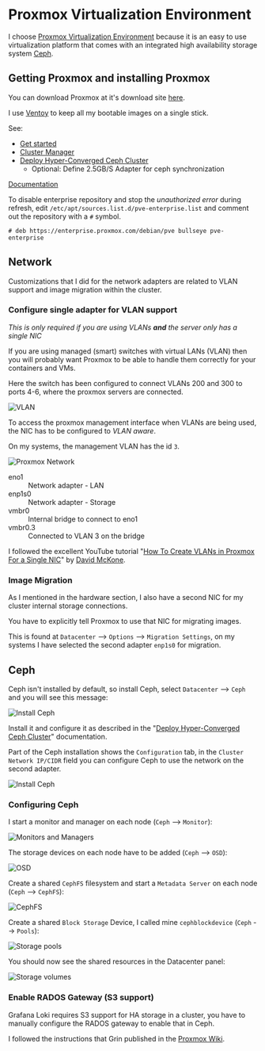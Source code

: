# Proxmox Virtualization Environment

I choose [Proxmox Virtualization Environment](https://www.proxmox.com/en/proxmox-ve) because it is an easy to
use virtualization platform that comes with an integrated high availability storage system [Ceph](https://ceph.com/).

## Getting Proxmox and installing Proxmox

You can download Proxmox at it's download site [here](https://www.proxmox.com/en/downloads/category/proxmox-virtual-environment).

I use [Ventoy](https://ventoy.net/) to keep all my bootable images on a single stick.

See:
* [Get started](https://www.proxmox.com/en/proxmox-ve/get-started)
* [Cluster Manager](https://pve.proxmox.com/pve-docs/chapter-pvecm.html)
* [Deploy Hyper-Converged Ceph Cluster](https://pve.proxmox.com/pve-docs/chapter-pveceph.html)
  * Optional: Define 2.5GB/S Adapter for ceph synchronization

[Documentation](https://pve.proxmox.com/pve-docs/)

To disable enterprise repository and stop the *unauthorized error* during refresh, edit `/etc/apt/sources.list.d/pve-enterprise.list`
and comment out the repository with a `#` symbol.
```
# deb https://enterprise.proxmox.com/debian/pve bullseye pve-enterprise
```

## Network

Customizations that I did for the network adapters are related to VLAN support and image migration within the cluster.

### Configure single adapter for VLAN support

*This is only required if you are using VLANs **and** the server only has a single NIC*

If you are using managed (smart) switches with virtual LANs (VLAN) then you will probably want Proxmox to be able to
handle them correctly for your containers and VMs.

Here the switch has been configured to connect VLANs 200 and 300 to ports 4-6, where the proxmox servers are connected.

![VLAN](images/vlan.png "VLAN")

To access the proxmox management interface when VLANs are being used, the NIC has to be configured to *VLAN aware*.

On my systems, the management VLAN has the id `3`.

![Proxmox Network](images/proxmox-network.png "Proxmox Network")

<dl>
<dt>eno1</dt><dd>Network adapter - LAN</dd>
<dt>enp1s0</dt><dd>Network adapter - Storage</dd>
<dt>vmbr0</dt><dd>Internal bridge to connect to eno1</dd>
<dt>vmbr0.3</dt><dd>Connected to VLAN 3 on the bridge</dd>
</dl>

I followed the excellent YouTube tutorial "[How To Create VLANs in Proxmox For a Single NIC](https://www.youtube.com/watch?v=ljq6wlzn4qo)" by [David McKone](https://www.youtube.com/@TechTutorialsDavidMcKone).

### Image Migration

As I mentioned in the hardware section, I also have a second NIC for my cluster internal storage connections.

You have to explicitly tell Proxmox to use that NIC for migrating images.

This is found at `Datacenter` --> `Options` --> `Migration Settings`, on my systems I have selected the second adapter
`enp1s0` for migration.

## Ceph

Ceph isn't installed by default, so install Ceph, select `Datacenter` --> `Ceph` and you will see this message:

![Install Ceph](images/install-ceph.png "Install Ceph")

Install it and configure it as described in the "[Deploy Hyper-Converged Ceph Cluster](https://pve.proxmox.com/pve-docs/chapter-pveceph.html)"
documentation.

Part of the Ceph installation shows the `Configuration` tab, in the `Cluster Network IP/CIDR` field you can configure
Ceph to use the network on the second adapter.

![Install Ceph](images/gui-node-ceph-install-wizard-step2.png "Install Ceph")

### Configuring Ceph

I start a monitor and manager on each node (`Ceph` --> `Monitor`):

![Monitors and Managers](images/ceph-monitors.png "Monitors and Managers")

The storage devices on each node have to be added (`Ceph` --> `OSD`):

![OSD](images/ceph-osd-devices.png "OSD")

Create a shared `CephFS` filesystem and start a `Metadata Server` on each node (`Ceph` --> `CephFS`):

![CephFS](images/ceph-cephfs.png "CephFS")

Create a shared `Block Storage` Device, I called mine `cephblockdevice`  (`Ceph` --> `Pools`):

![Storage pools](images/ceph-pools.png "Storage pools")

You should now see the shared resources in the Datacenter panel:

![Storage volumes](images/ceph-volumes.png "Storage volumes")

### Enable RADOS Gateway (S3 support)

Grafana Loki requires S3 support for HA storage in a cluster, you have to manually configure the RADOS gateway to enable
that in Ceph.

I followed the instructions that Grin published in the [Proxmox Wiki](https://pve.proxmox.com/wiki/User:Grin/Ceph_Object_Gateway). 
